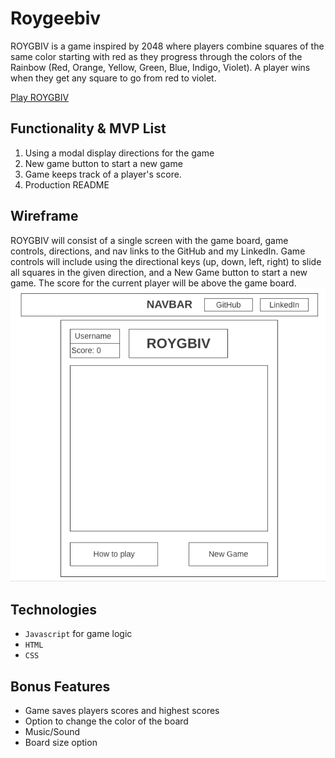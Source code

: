 # Roygeebiv
ROYGBIV is a game inspired by 2048 where players combine squares of the same color starting with red as they progress through the colors of the Rainbow (Red, Orange, Yellow, Green, Blue, Indigo, Violet). A player wins when they get any square to go from red to violet.

[Play ROYGBIV](https://cro5s.github.io/Roygeebiv/)

## Functionality & MVP List
  1. Using a modal display directions for the game
  2. New game button to start a new game
  3. Game keeps track of a player's score.
  4. Production README

## Wireframe
ROYGBIV will consist of a single screen with the game board, game controls, directions, and nav links to the GitHub and my LinkedIn. Game controls will include using the directional keys (up, down, left, right) to slide all squares in the given direction, and a New Game button to start a new game. The score for the current player will be above the game board.
![Wireframe](https://github.com/Cro5s/Roygeebiv/blob/master/dist/assets/wireframe.png)

## Technologies
* `Javascript` for game logic 
* `HTML`
* `CSS`

## Bonus Features
* Game saves players scores and highest scores
* Option to change the color of the board
* Music/Sound
* Board size option
